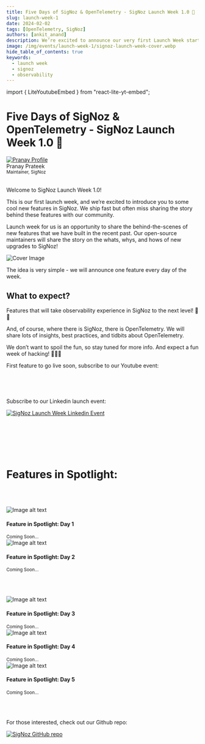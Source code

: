 ```yaml
---
title: Five Days of SigNoz & OpenTelemetry - SigNoz Launch Week 1.0 🚀
slug: launch-week-1
date: 2024-02-02
tags: [OpenTelemetry, SigNoz]
authors: [ankit_anand]
description: We’re excited to announce our very first Launch Week starting on 26th February, 2024. Brace yourself for five days of SigNoz & OpenTelemetry - lots of new features, insights, and behind the scenes...
image: /img/events/launch-week-1/signoz-launch-week-cover.webp
hide_table_of_contents: true
keywords:
  - launch week
  - signoz
  - observability
---
```


import { LiteYoutubeEmbed } from "react-lite-yt-embed";

<head>
  <link rel="canonical" href="https://signoz.io/newsroom/launch-week-1/"/>
   <meta property="og:image" content="https://signoz.io/img/events/launch-week-1/signoz-launch-week-cover.webp"/>
  <meta name ="twitter:image" content="https://signoz.io/img/events/launch-week-1/signoz-launch-week-cover.webp"/>
</head>

<div className='announcementContainer'>

# Five Days of SigNoz & OpenTelemetry - SigNoz Launch Week 1.0 🚀

<div class="avatar">
  <a
    class="avatar__photo-link avatar__photo avatar__photo--lg"
    href="https://twitter.com/pranay01">
    <img
      alt="Pranay Profile"
      src="/img/authors/pranay_profile_pic.webp" />
  </a>
  <div class="avatar__intro">
    <div class="avatar__name">Pranay Prateek</div>
    <small class="avatar__subtitle">
      Maintainer, SigNoz
    </small>
  </div>
</div>

<br />

<!-- Since our inception, we have been amazed by the support of the developer community for our mission of open-source observability. We are continuously striving towards building the best open-source observability tool out there, which solves the pain of developers and helps them build better applications.

Our mission statement reads:

***“Democratize open-source observability for engineering teams of all sizes.”***

And it’s fun building towards that vision. -->

Welcome to SigNoz Launch Week 1.0!

This is our first launch week, and we’re excited to introduce you to some cool new features in SigNoz. We ship fast but often miss sharing the story behind these features with our community.

Launch week for us is an opportunity to share the behind-the-scenes of new features that we have built in the recent past. Our open-source maintainers will share the story on the whats, whys, and hows of new upgrades to SigNoz!

<!--truncate-->
![Cover Image](/img/events/launch-week-1/signoz-launch-week-cover.webp)

<!-- Ours is a small team of passionate developers and builders who love building and shipping. And we ship fast! During our time at YCombinator, shipping fast was embedded in our DNA early on. As the saying goes around in YC:

**"If You're Not Embarrassed By The First Version Of Your Product, You’ve Launched Too Late."**

In keeping with this philosophy, we ship a new release of SigNoz every alternate week, and we do this by working closely with our users & customers.

We’re blessed to have an active and vibrant community of about 4,000 developers, 16,000+ GitHub stars, and 9.5 Mn+ Docker downloads.

As an open-source dev tool, we love building in public, and we have been thinking lately about how we can build more closely with our users and engage with our community.

We’re excited to announce our very first **Launch Week starting on 26th February, 2024**. -->

The idea is very simple - we will announce one feature every day of the week.

## What to expect?

Features that will take observability experience in SigNoz to the next level! 🚀🚀

And, of course, where there is SigNoz, there is OpenTelemetry. We will share lots of insights, best practices, and tidbits about OpenTelemetry.

We don’t want to spoil the fun, so stay tuned for more info. And expect a fun week of hacking! 👩🏻‍💻

First feature to go live soon, subscribe to our Youtube event:

<p>&nbsp;</p>

<LiteYoutubeEmbed id="4_uVfiNB4oY" mute={false} />

<p>&nbsp;</p>

Subscribe to our Linkedin launch event:

[![SigNoz Launch Week Linkedin Event](/img/events/launch-week-1/signoz-launch-week-linkedin-cta.png)](https://www.linkedin.com/events/signozlaunchweek1-07159457438146985984/)

<br></br>

<br></br>

# Features in Spotlight:

<br></br>

<div class="row">
  <div class="col col--6">
    <div class="card-demo">
      <div class="card">
        <div class="card__image">
        <img
          src="/img/events/launch-week-1/signoz-launch-week-coming-soon.webp"
          alt="Image alt text"
          title="Launch Week Day 1" />
        </div>
        <div class="card__body">
        <h4>Feature in Spotlight: Day 1</h4>
        <small>
          Coming Soon...
        </small>
        </div>
      </div>
    </div>
  </div>


  <div class="col col--6">
    <div class="card-demo">
      <div class="card">
        <div class="card__image">
        <img
          src="/img/events/launch-week-1/signoz-launch-week-coming-soon.webp"
          alt="Image alt text"
          title="Launch Week Day 2" />
        </div>
        <div class="card__body">
        <h4>Feature in Spotlight: Day 2</h4>
        <small>
          Coming Soon...
        </small>
        </div>
      </div>
    </div>
  </div>

<br></br>


<div class="col col--6">
<div class="card-demo">
  <div class="card">
    <div class="card__image">
      <img
        src="/img/events/launch-week-1/signoz-launch-week-coming-soon.webp"
        alt="Image alt text"
        title="Launch Week Day 3" />
    </div>
    <div class="card__body">
      <h4>Feature in Spotlight: Day 3</h4>
      <small>
        Coming Soon...
      </small>
    </div>
    
  </div>
</div>
</div>

<div class="col col--6">
<div class="card-demo">
  <div class="card">
    <div class="card__image">
      <img
        src="/img/events/launch-week-1/signoz-launch-week-coming-soon.webp"
        alt="Image alt text"
        title="Launch Week Day 4" />
    </div>
    <div class="card__body">
      <h4>Feature in Spotlight: Day 4</h4>
      <small>
        Coming Soon...
      </small>
    </div>
    
  </div>
</div>
</div>

<div class="col col--6">
<div class="card-demo">
  <div class="card">
    <div class="card__image">
      <img
        src="/img/events/launch-week-1/signoz-launch-week-coming-soon.webp"
        alt="Image alt text"
        title="Launch Week Day 5" />
    </div>
    <div class="card__body">
      <h4>Feature in Spotlight: Day 5</h4>
      <small>
        Coming Soon...
      </small>
    </div>
    
  </div>
</div>
</div>

</div>


<br></br>


For those interested, check out our Github repo:

[![SigNoz GitHub repo](/img/blog/common/signoz_github.webp)](https://github.com/SigNoz/signoz)


</div>
